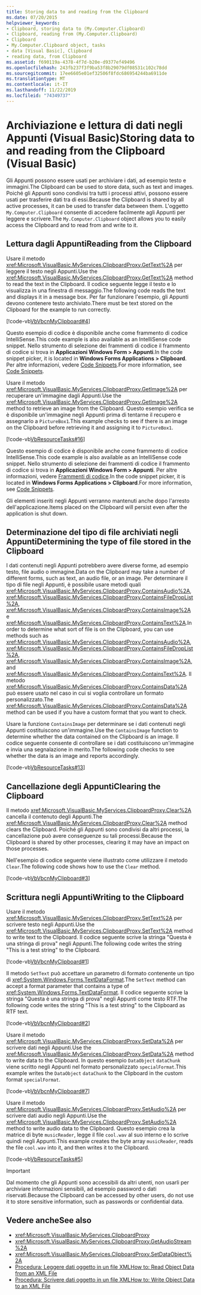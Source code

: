 ```yaml
---
title: Storing data to and reading from the Clipboard
ms.date: 07/20/2015
helpviewer_keywords:
- Clipboard, storing data to (My.Computer.Clipboard)
- Clipboard, reading from (My.Computer.Clipboard)
- Clipboard
- My.Computer.Clipboard object, tasks
- data [Visual Basic], Clipboard
- reading data, from Clipboard
ms.assetid: f690119a-4378-4f7d-b20e-d9377ef49496
ms.openlocfilehash: 243fb237f3f9ba53f8b29079df08531c102c78dd
ms.sourcegitcommit: 17ee6605e01ef32506f8fdc686954244ba6911de
ms.translationtype: MT
ms.contentlocale: it-IT
ms.lasthandoff: 11/22/2019
ms.locfileid: "74349737"
---
```

# <a name="storing-data-to-and-reading-from-the-clipboard-visual-basic"></a><span data-ttu-id="e40ad-102">Archiviazione e lettura di dati negli Appunti (Visual Basic)</span><span class="sxs-lookup"><span data-stu-id="e40ad-102">Storing data to and reading from the Clipboard (Visual Basic)</span></span>

<span data-ttu-id="e40ad-103">Gli Appunti possono essere usati per archiviare i dati, ad esempio testo e immagini.</span><span class="sxs-lookup"><span data-stu-id="e40ad-103">The Clipboard can be used to store data, such as text and images.</span></span> <span data-ttu-id="e40ad-104">Poiché gli Appunti sono condivisi tra tutti i processi attivi, possono essere usati per trasferire dati tra di essi.</span><span class="sxs-lookup"><span data-stu-id="e40ad-104">Because the Clipboard is shared by all active processes, it can be used to transfer data between them.</span></span> <span data-ttu-id="e40ad-105">L'oggetto `My.Computer.Clipboard` consente di accedere facilmente agli Appunti per leggere e scrivere.</span><span class="sxs-lookup"><span data-stu-id="e40ad-105">The `My.Computer.Clipboard` object allows you to easily access the Clipboard and to read from and write to it.</span></span>  
  
## <a name="reading-from-the-clipboard"></a><span data-ttu-id="e40ad-106">Lettura dagli Appunti</span><span class="sxs-lookup"><span data-stu-id="e40ad-106">Reading from the Clipboard</span></span>  

 <span data-ttu-id="e40ad-107">Usare il metodo <xref:Microsoft.VisualBasic.MyServices.ClipboardProxy.GetText%2A> per leggere il testo negli Appunti.</span><span class="sxs-lookup"><span data-stu-id="e40ad-107">Use the <xref:Microsoft.VisualBasic.MyServices.ClipboardProxy.GetText%2A> method to read the text in the Clipboard.</span></span> <span data-ttu-id="e40ad-108">Il codice seguente legge il testo e lo visualizza in una finestra di messaggio.</span><span class="sxs-lookup"><span data-stu-id="e40ad-108">The following code reads the text and displays it in a message box.</span></span> <span data-ttu-id="e40ad-109">Per far funzionare l'esempio, gli Appunti devono contenere testo archiviato.</span><span class="sxs-lookup"><span data-stu-id="e40ad-109">There must be text stored on the Clipboard for the example to run correctly.</span></span>  
  
 [!code-vb[VbVbcnMyClipboard#4](~/samples/snippets/visualbasic/VS_Snippets_VBCSharp/VbVbcnMyClipboard/VB/Class1.vb#4)]  
  
 <span data-ttu-id="e40ad-110">Questo esempio di codice è disponibile anche come frammento di codice IntelliSense.</span><span class="sxs-lookup"><span data-stu-id="e40ad-110">This code example is also available as an IntelliSense code snippet.</span></span> <span data-ttu-id="e40ad-111">Nello strumento di selezione dei frammenti di codice il frammento di codice si trova in **Applicazioni Windows Form > Appunti**.</span><span class="sxs-lookup"><span data-stu-id="e40ad-111">In the code snippet picker, it is located in **Windows Forms Applications > Clipboard**.</span></span> <span data-ttu-id="e40ad-112">Per altre informazioni, vedere [Code Snippets](/visualstudio/ide/code-snippets).</span><span class="sxs-lookup"><span data-stu-id="e40ad-112">For more information, see [Code Snippets](/visualstudio/ide/code-snippets).</span></span>  
  
 <span data-ttu-id="e40ad-113">Usare il metodo <xref:Microsoft.VisualBasic.MyServices.ClipboardProxy.GetImage%2A> per recuperare un'immagine dagli Appunti.</span><span class="sxs-lookup"><span data-stu-id="e40ad-113">Use the <xref:Microsoft.VisualBasic.MyServices.ClipboardProxy.GetImage%2A> method to retrieve an image from the Clipboard.</span></span> <span data-ttu-id="e40ad-114">Questo esempio verifica se è disponibile un'immagine negli Appunti prima di tentarne il recupero e assegnarlo a `PictureBox1`.</span><span class="sxs-lookup"><span data-stu-id="e40ad-114">This example checks to see if there is an image on the Clipboard before retrieving it and assigning it to `PictureBox1`.</span></span>  
  
 [!code-vb[VbResourceTasks#16](~/samples/snippets/visualbasic/VS_Snippets_VBCSharp/VbResourceTasks/VB/Class1.vb#16)]  
  
 <span data-ttu-id="e40ad-115">Questo esempio di codice è disponibile anche come frammento di codice IntelliSense.</span><span class="sxs-lookup"><span data-stu-id="e40ad-115">This code example is also available as an IntelliSense code snippet.</span></span> <span data-ttu-id="e40ad-116">Nello strumento di selezione dei frammenti di codice il frammento di codice si trova in **Applicazioni Windows Form > Appunti**. Per altre informazioni, vedere [Frammenti di codice](/visualstudio/ide/code-snippets).</span><span class="sxs-lookup"><span data-stu-id="e40ad-116">In the code snippet picker, it is located in **Windows Forms Applications > Clipboard**.For more information, see [Code Snippets](/visualstudio/ide/code-snippets).</span></span>  
  
 <span data-ttu-id="e40ad-117">Gli elementi inseriti negli Appunti verranno mantenuti anche dopo l'arresto dell'applicazione.</span><span class="sxs-lookup"><span data-stu-id="e40ad-117">Items placed on the Clipboard will persist even after the application is shut down.</span></span>  
  
## <a name="determining-the-type-of-file-stored-in-the-clipboard"></a><span data-ttu-id="e40ad-118">Determinazione del tipo di file archiviati negli Appunti</span><span class="sxs-lookup"><span data-stu-id="e40ad-118">Determining the type of file stored in the Clipboard</span></span>  

 <span data-ttu-id="e40ad-119">I dati contenuti negli Appunti potrebbero avere diverse forme, ad esempio testo, file audio o immagine.</span><span class="sxs-lookup"><span data-stu-id="e40ad-119">Data on the Clipboard may take a number of different forms, such as text, an audio file, or an image.</span></span> <span data-ttu-id="e40ad-120">Per determinare il tipo di file negli Appunti, è possibile usare metodi quali <xref:Microsoft.VisualBasic.MyServices.ClipboardProxy.ContainsAudio%2A>, <xref:Microsoft.VisualBasic.MyServices.ClipboardProxy.ContainsFileDropList%2A>, <xref:Microsoft.VisualBasic.MyServices.ClipboardProxy.ContainsImage%2A> e <xref:Microsoft.VisualBasic.MyServices.ClipboardProxy.ContainsText%2A>.</span><span class="sxs-lookup"><span data-stu-id="e40ad-120">In order to determine what sort of file is on the Clipboard, you can use methods such as <xref:Microsoft.VisualBasic.MyServices.ClipboardProxy.ContainsAudio%2A>, <xref:Microsoft.VisualBasic.MyServices.ClipboardProxy.ContainsFileDropList%2A>, <xref:Microsoft.VisualBasic.MyServices.ClipboardProxy.ContainsImage%2A>, and <xref:Microsoft.VisualBasic.MyServices.ClipboardProxy.ContainsText%2A>.</span></span> <span data-ttu-id="e40ad-121">Il metodo <xref:Microsoft.VisualBasic.MyServices.ClipboardProxy.ContainsData%2A> può essere usato nel caso in cui si voglia controllare un formato personalizzato.</span><span class="sxs-lookup"><span data-stu-id="e40ad-121">The <xref:Microsoft.VisualBasic.MyServices.ClipboardProxy.ContainsData%2A> method can be used if you have a custom format that you want to check.</span></span>  
  
 <span data-ttu-id="e40ad-122">Usare la funzione `ContainsImage` per determinare se i dati contenuti negli Appunti costituiscono un'immagine.</span><span class="sxs-lookup"><span data-stu-id="e40ad-122">Use the `ContainsImage` function to determine whether the data contained on the Clipboard is an image.</span></span> <span data-ttu-id="e40ad-123">Il codice seguente consente di controllare se i dati costituiscono un'immagine e invia una segnalazione in merito.</span><span class="sxs-lookup"><span data-stu-id="e40ad-123">The following code checks to see whether the data is an image and reports accordingly.</span></span>  
  
 [!code-vb[VbResourceTasks#13](~/samples/snippets/visualbasic/VS_Snippets_VBCSharp/VbResourceTasks/VB/Class1.vb#13)]  
  
## <a name="clearing-the-clipboard"></a><span data-ttu-id="e40ad-124">Cancellazione degli Appunti</span><span class="sxs-lookup"><span data-stu-id="e40ad-124">Clearing the Clipboard</span></span>  

 <span data-ttu-id="e40ad-125">Il metodo <xref:Microsoft.VisualBasic.MyServices.ClipboardProxy.Clear%2A> cancella il contenuto degli Appunti.</span><span class="sxs-lookup"><span data-stu-id="e40ad-125">The <xref:Microsoft.VisualBasic.MyServices.ClipboardProxy.Clear%2A> method clears the Clipboard.</span></span> <span data-ttu-id="e40ad-126">Poiché gli Appunti sono condivisi da altri processi, la cancellazione può avere conseguenze su tali processi.</span><span class="sxs-lookup"><span data-stu-id="e40ad-126">Because the Clipboard is shared by other processes, clearing it may have an impact on those processes.</span></span>  
  
 <span data-ttu-id="e40ad-127">Nell'esempio di codice seguente viene illustrato come utilizzare il metodo `Clear`.</span><span class="sxs-lookup"><span data-stu-id="e40ad-127">The following code shows how to use the `Clear` method.</span></span>  
  
 [!code-vb[VbVbcnMyClipboard#3](~/samples/snippets/visualbasic/VS_Snippets_VBCSharp/VbVbcnMyClipboard/VB/Class1.vb#3)]  
  
## <a name="writing-to-the-clipboard"></a><span data-ttu-id="e40ad-128">Scrittura negli Appunti</span><span class="sxs-lookup"><span data-stu-id="e40ad-128">Writing to the Clipboard</span></span>  

 <span data-ttu-id="e40ad-129">Usare il metodo <xref:Microsoft.VisualBasic.MyServices.ClipboardProxy.SetText%2A> per scrivere testo negli Appunti.</span><span class="sxs-lookup"><span data-stu-id="e40ad-129">Use the <xref:Microsoft.VisualBasic.MyServices.ClipboardProxy.SetText%2A> method to write text to the Clipboard.</span></span> <span data-ttu-id="e40ad-130">Il codice seguente scrive la stringa "Questa è una stringa di prova" negli Appunti.</span><span class="sxs-lookup"><span data-stu-id="e40ad-130">The following code writes the string "This is a test string" to the Clipboard.</span></span>  
  
 [!code-vb[VbVbcnMyClipboard#1](~/samples/snippets/visualbasic/VS_Snippets_VBCSharp/VbVbcnMyClipboard/VB/Class1.vb#1)]  
  
 <span data-ttu-id="e40ad-131">Il metodo `SetText` può accettare un parametro di formato contenente un tipo di <xref:System.Windows.Forms.TextDataFormat>.</span><span class="sxs-lookup"><span data-stu-id="e40ad-131">The `SetText` method can accept a format parameter that contains a type of <xref:System.Windows.Forms.TextDataFormat>.</span></span> <span data-ttu-id="e40ad-132">Il codice seguente scrive la stringa "Questa è una stringa di prova" negli Appunti come testo RTF.</span><span class="sxs-lookup"><span data-stu-id="e40ad-132">The following code writes the string "This is a test string" to the Clipboard as RTF text.</span></span>  
  
 [!code-vb[VbVbcnMyClipboard#2](~/samples/snippets/visualbasic/VS_Snippets_VBCSharp/VbVbcnMyClipboard/VB/Class1.vb#2)]  
  
 <span data-ttu-id="e40ad-133">Usare il metodo <xref:Microsoft.VisualBasic.MyServices.ClipboardProxy.SetData%2A> per scrivere dati negli Appunti.</span><span class="sxs-lookup"><span data-stu-id="e40ad-133">Use the <xref:Microsoft.VisualBasic.MyServices.ClipboardProxy.SetData%2A> method to write data to the Clipboard.</span></span> <span data-ttu-id="e40ad-134">In questo esempio `DataObject` `dataChunk` viene scritto negli Appunti nel formato personalizzato `specialFormat`.</span><span class="sxs-lookup"><span data-stu-id="e40ad-134">This example writes the `DataObject` `dataChunk` to the Clipboard in the custom format `specialFormat`.</span></span>  
  
 [!code-vb[VbVbcnMyClipboard#7](~/samples/snippets/visualbasic/VS_Snippets_VBCSharp/VbVbcnMyClipboard/VB/Class1.vb#7)]  
  
 <span data-ttu-id="e40ad-135">Usare il metodo <xref:Microsoft.VisualBasic.MyServices.ClipboardProxy.SetAudio%2A> per scrivere dati audio negli Appunti.</span><span class="sxs-lookup"><span data-stu-id="e40ad-135">Use the <xref:Microsoft.VisualBasic.MyServices.ClipboardProxy.SetAudio%2A> method to write audio data to the Clipboard.</span></span> <span data-ttu-id="e40ad-136">Questo esempio crea la matrice di byte `musicReader`, legge il file `cool.wav` al suo interno e lo scrive quindi negli Appunti.</span><span class="sxs-lookup"><span data-stu-id="e40ad-136">This example creates the byte array `musicReader`, reads the file `cool.wav` into it, and then writes it to the Clipboard.</span></span>  
  
 [!code-vb[VbResourceTasks#5](~/samples/snippets/visualbasic/VS_Snippets_VBCSharp/VbResourceTasks/VB/Class1.vb#5)]  
  
> [!IMPORTANT]
> <span data-ttu-id="e40ad-137">Dal momento che gli Appunti sono accessibili da altri utenti, non usarli per archiviare informazioni sensibili, ad esempio password o dati riservati.</span><span class="sxs-lookup"><span data-stu-id="e40ad-137">Because the Clipboard can be accessed by other users, do not use it to store sensitive information, such as passwords or confidential data.</span></span>  
  
## <a name="see-also"></a><span data-ttu-id="e40ad-138">Vedere anche</span><span class="sxs-lookup"><span data-stu-id="e40ad-138">See also</span></span>

- <xref:Microsoft.VisualBasic.MyServices.ClipboardProxy>
- <xref:Microsoft.VisualBasic.MyServices.ClipboardProxy.GetAudioStream%2A>
- <xref:Microsoft.VisualBasic.MyServices.ClipboardProxy.SetDataObject%2A>
- [<span data-ttu-id="e40ad-139">Procedura: Leggere dati oggetto in un file XML</span><span class="sxs-lookup"><span data-stu-id="e40ad-139">How to: Read Object Data from an XML File</span></span>](../../../programming-guide/concepts/serialization/how-to-read-object-data-from-an-xml-file.md)
- [<span data-ttu-id="e40ad-140">Procedura: Scrivere dati oggetto in un file XML</span><span class="sxs-lookup"><span data-stu-id="e40ad-140">How to: Write Object Data to an XML File</span></span>](../../../programming-guide/concepts/serialization/how-to-write-object-data-to-an-xml-file.md)
